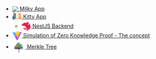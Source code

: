 
- <a href="https://github.com/davidramos-om/dapp-milky-swap" target="blank"><img align="center" src="https://davidramos-om.github.io/dapp-milky-swap/assets/logo.c3a7a4bf.png" height="25" />  Milky App </a>
- <a href="https://github.com/davidramos-om/kitty-app" target="blank"><img align="center" src="https://raw.githubusercontent.com/davidramos-om/kitty-app/main/public/favicon.png" height="25" />  Kitty App </a>
    * <a href="https://github.com/davidramos-om/kitty-app-backend" target="blank"><img align="center" src="./nest-js.svg" height="25" /> NestJS Backend </a>
- <a href="https://github.com/davidramos-om/zk-proof-concept" target="blank"><img align="center" src="https://raw.githubusercontent.com/davidramos-om/zk-proof-concept/main/public/vite.svg" height="25" />  Simulation of Zero Knowledge Proof - The concept  </a>
- <a href="https://github.com/davidramos-om/merkle-trees" target="blank"><img align="center" src="https://raw.githubusercontent.com/davidramos-om/merkle-trees/main/public/merkle-tree-logo.png" 
height="35"
width="auto"
 />  Merkle Tree  </a>
